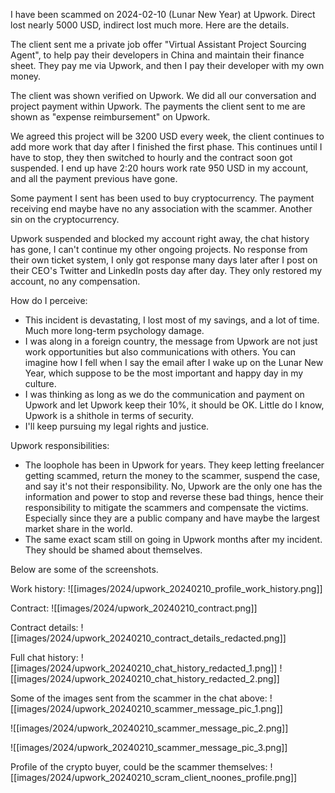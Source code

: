 I have been scammed on 2024-02-10 (Lunar New Year) at Upwork. Direct lost nearly 5000 USD, indirect lost much more. Here are the details.

The client sent me a private job offer "Virtual Assistant Project Sourcing Agent", to help pay their developers in China and maintain their finance sheet. They pay me via Upwork, and then I pay their developer with my own money.

The client was shown verified on Upwork. We did all our conversation and project payment within Upwork. The payments the client sent to me are shown as "expense reimbursement" on Upwork.

We agreed this project will be 3200 USD every week, the client continues to add more work that day after I finished the first phase. This continues until I have to stop, they then switched to hourly and the contract soon got suspended. I end up have 2:20 hours work rate 950 USD in my account, and all the payment previous have gone.

Some payment I sent has been used to buy cryptocurrency. The payment receiving end maybe have no any association with the scammer. Another sin on the cryptocurrency. 

Upwork suspended and blocked my account right away, the chat history has gone, I can't continue my other ongoing projects. No response from their own ticket system, I only got response many days later after I post on their CEO's Twitter and LinkedIn posts day after day. They only restored my account, no any compensation.

How do I perceive:
- This incident is devastating, I lost most of my savings, and a lot of time. Much more long-term psychology damage.
- I was along in a foreign country, the message from Upwork are not just work opportunities but also communications with others. You can imagine how I fell when I say the email after I wake up on the Lunar New Year, which suppose to be the most important and happy day in my culture.
- I was thinking as long as we do the communication and payment on Upwork and let Upwork keep their 10%, it should be OK. Little do I know, Upwork is a shithole in terms of security.
- I'll keep pursuing my legal rights and justice.

Upwork responsibilities:
- The loophole has been in Upwork for years. They keep letting freelancer getting scammed, return the money to the scammer, suspend the case, and say it's not their responsibility. No, Upwork are the only one has the information and power to stop and reverse these bad things, hence their responsibility to mitigate the scammers and compensate the victims. Especially since they are a public company and have maybe the largest market share in the world.
- The same exact scam still on going in Upwork months after my incident. They should be shamed about themselves.

Below are some of the screenshots.

Work history:
![[images/2024/upwork_20240210_profile_work_history.png]]

Contract:
![[images/2024/upwork_20240210_contract.png]]

Contract details:
![[images/2024/upwork_20240210_contract_details_redacted.png]]

Full chat history:
![[images/2024/upwork_20240210_chat_history_redacted_1.png]]
![[images/2024/upwork_20240210_chat_history_redacted_2.png]]

Some of the images sent from the scammer in the chat above:
![[images/2024/upwork_20240210_scammer_message_pic_1.png]]

![[images/2024/upwork_20240210_scammer_message_pic_2.png]]

![[images/2024/upwork_20240210_scammer_message_pic_3.png]]

Profile of the crypto buyer, could be the scammer themselves:
![[images/2024/upwork_20240210_scram_client_noones_profile.png]]